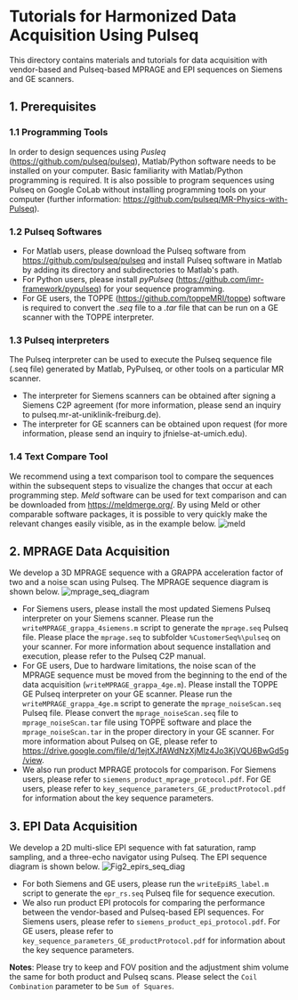 # Tutorials for Harmonized Data Acquisition Using Pulseq
This directory contains materials and tutorials for data acquisition with vendor-based and Pulseq-based MPRAGE and EPI sequences on Siemens and GE scanners.
## 1. Prerequisites
### 1.1 Programming Tools
In order to design sequences using *Pusleq* (https://github.com/pulseq/pulseq), Matlab/Python software needs to be installed on your computer. Basic familiarity with Matlab/Python programming is required. It is also possible to program sequences using Pulseq on Google CoLab without installing programming tools on your computer (further information: https://github.com/pulseq/MR-Physics-with-Pulseq).   
### 1.2 Pulseq Softwares
* For Matlab users, please download the Pulseq software from https://github.com/pulseq/pulseq and install Pulseq software in Matlab by adding its directory and subdirectories to Matlab's path.
* For Python users, please install *pyPulseq* (https://github.com/imr-framework/pypulseq) for your sequence programming.
* For GE users, the TOPPE (https://github.com/toppeMRI/toppe) software is required to convert the *.seq* file to a *.tar* file that can be run on a GE scanner with the TOPPE interpreter.
### 1.3 Pulseq interpreters
The Pulseq interpreter can be used to execute the Pulseq sequence file (.seq file) generated by Matlab, PyPulseq, or other tools on a particular MR scanner.
* The interpreter for Siemens scanners can be obtained after signing a Siemens C2P agreement (for more information, please send an inquiry to pulseq.mr-at-uniklinik-freiburg.de).
* The interpreter for GE scanners can be obtained upon request (for more information, please send an inquiry to jfnielse-at-umich.edu).
### 1.4 Text Compare Tool
We recommend using a text comparison tool to compare the sequences within the subsequent steps to visualize the changes that occur at each
programming step. *Meld* software can be used for text comparison and can be downloaded from <https://meldmerge.org/>. By using Meld or other comparable software packages, it is possible to very quickly make the relevant changes easily visible, as in the example below.
![meld](https://github.com/pulseq/Pulseq-Rocks-2023-24-ISMRM-Reproducibility-Challenge/assets/26165904/e11c480d-1f8c-4e84-b3dc-8652f0241c98)

## 2. MPRAGE Data Acquisition
We develop a 3D MPRAGE sequence with a GRAPPA acceleration factor of two and a noise scan using Pulseq. The MPRAGE sequence diagram is shown below.
![mprage_seq_diagram](https://github.com/pulseq/Pulseq-Rocks-2023-24-ISMRM-Reproducibility-Challenge/assets/26165904/a1a62b03-f031-4c70-b493-044152894b95)
* For Siemens users, please install the most updated Siemens Pulseq interpreter on your Siemens scanner. Please run the `writeMPRAGE_grappa_4siemens.m` script to generate the `mprage.seq` Pulseq file. Please place the `mprage.seq` to subfolder `%CustomerSeq%\pulseq` on your scanner. For more information about sequence installation and execution, please refer to the Pulseq C2P manual.
* For GE users, Due to hardware limitations, the noise scan of the MPRAGE sequence must be moved from the beginning to the end of the data acquisition (`writeMPRAGE_grappa_4ge.m`). Please install the TOPPE GE Pulseq interpreter on your GE scanner. Please run the `writeMPRAGE_grappa_4ge.m` script to generate the `mprage_noiseScan.seq` Pulseq file. Please convert the `mprage_noiseScan.seq` file to `mprage_noiseScan.tar` file using TOPPE software and place the `mprage_noiseScan.tar` in the proper directory in your GE scanner. For more information about Pulseq on GE, please refer to https://drive.google.com/file/d/1ejtXJfAWdNzXjMlz4Jo3KjVQU6BwGd5g/view.
* We also run product MPRAGE protocols for comparison. For Siemens users, please refer to `siemens_product_mprage_protocol.pdf`. For GE users, please refer to `key_sequence_parameters_GE_productProtocol.pdf` for information about the key sequence parameters.
## 3. EPI Data Acquisition
We develop a 2D multi-slice EPI sequence with fat saturation, ramp sampling, and a three-echo navigator using Pulseq. The EPI sequence diagram is shown below.
![Fig2_epirs_seq_diag](https://github.com/pulseq/Pulseq-Rocks-2023-24-ISMRM-Reproducibility-Challenge/assets/26165904/05c74247-4186-44a4-bcd1-c2008d44c791)
* For both Siemens and GE users, please run the `writeEpiRS_label.m` script to generate the `epr_rs.seq` Pulseq file for sequence execution.
* We also run product EPI protocols for comparing the performance between the vendor-based and Pulseq-based EPI sequences. For Siemens users, please refer to `siemens_product_epi_protocol.pdf`. For GE users, please refer to `key_sequence_parameters_GE_productProtocol.pdf` for information about the key sequence parameters.

**Notes**: Please try to keep and FOV position and the adjustment shim volume the same for both product and Pulseq scans. Please select the `Coil Combination` parameter to be `Sum of Squares`.
